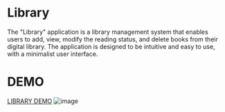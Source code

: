 # Library
The "Library" application is a library management system that enables users to add, view, modify the reading status, and delete books from their digital library. The application is designed to be intuitive and easy to use, with a minimalist user interface.

# DEMO
<a href="https://pablo-d01.github.io/Library/"> LIBRARY DEMO</a>
![image](https://github.com/Pablo-D01/Library/assets/84712862/b2d5254d-785b-44fb-af8e-142885072e4c)

